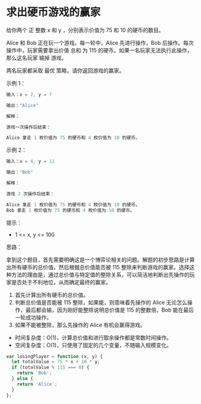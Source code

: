 # 求出硬币游戏的赢家

给你两个 正 整数 x 和 y ，分别表示价值为 75 和 10 的硬币的数目。

Alice 和 Bob 正在玩一个游戏。每一轮中，Alice 先进行操作，Bob 后操作。每次操作中，玩家需要拿出价值 总和 为 115 的硬币。如果一名玩家无法执行此操作，那么这名玩家 输掉 游戏。

两名玩家都采取 最优 策略，请你返回游戏的赢家。

示例 1：

```js
输入：x = 2, y = 7

输出："Alice"

解释：

游戏一次操作后结束：

Alice 拿走 1 枚价值为 75 的硬币和 4 枚价值为 10 的硬币。
```

示例 2：

```js
输入：x = 4, y = 11

输出："Bob"

解释：

游戏 2 次操作后结束：

Alice 拿走 1 枚价值为 75 的硬币和 4 枚价值为 10 的硬币。
Bob 拿走 1 枚价值为 75 的硬币和 4 枚价值为 10 的硬币。
```

提示：

- 1 <= x, y <= 100

思路：

拿到这个题目，首先需要明确这是一个博弈论相关的问题。解题的初步思路是计算出所有硬币的总价值，然后根据总价值能否被 115 整除来判断游戏的赢家。选择这种方法的理由是，通过总价值与特定值的整除关系，可以简洁地判断出先操作的玩家是否处于不利地位，从而确定最终的赢家。

1. 首先计算出所有硬币的总价值。
2. 判断总价值是否能被 115 整除，如果能，则意味着先操作的 Alice 无论怎么操作，最后都会输，因为刚好能整除说明总价值是 115 的整数倍，Bob 能在最后一轮成功操作。
3. 如果不能被整除，那么先操作的 Alice 有机会赢得游戏。

- 时间复杂度：O(1)，计算总价值和进行取余操作都是常数时间操作。
- 空间复杂度：O(1)，只使用了固定的几个变量，不随输入规模变化。

```javascript
var losingPlayer = function (x, y) {
  let totalValue = 75 * x + 10 * y;
  if (totalValue % 115 === 0) {
    return 'Bob';
  } else {
    return 'Alice';
  }
};
```

